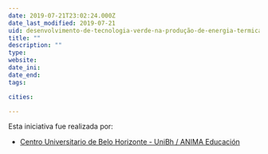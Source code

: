 ```yaml
---
date: 2019-07-21T23:02:24.000Z
date_last_modified: 2019-07-21
uid: desenvolvimento-de-tecnologia-verde-na-produção-de-energia-termica-com-impacto-global-significativo-na-matriz-energetica
title: ""
description: ""
type: 
website: 
date_ini: 
date_end: 
tags:

cities: 

---
```


Esta iniciativa fue realizada por:

- [Centro Universitario de Belo Horizonte - UniBh / ANIMA Educación](/i/centro-universitario-de-belo-horizonte-unibh-anima-educacion.html)
